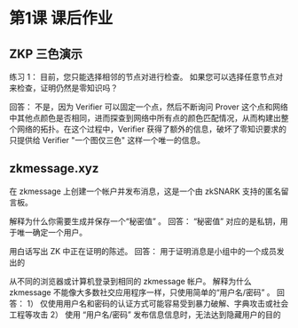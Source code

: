 # 第1课 课后作业

## ZKP 三色演示

练习 1： 目前，您只能选择相邻的节点对进行检查。 如果您可以选择任意节点对来检查，证明仍然是零知识吗？

回答： 不是，因为 Verifier 可以固定一个点，然后不断询问 Prover 这个点和网络中其他点颜色是否相同，进而探查到网络中所有点的颜色匹配情况，从而构建出整个网络的拓扑。在这个过程中，Verifier 获得了额外的信息，破坏了零知识要求的只提供给 Verifier "一个图仅三色" 这样一个唯一的信息。

## zkmessage.xyz
在 zkmessage 上创建一个帐户并发布消息，这是一个由 zkSNARK 支持的匿名留言板。

解释为什么你需要生成并保存一个“秘密值” 。
回答： “秘密值” 对应的是私钥，用于唯一确定一个用户。


用白话写出 ZK 中正在证明的陈述。
回答： 用于证明消息是小组中的一个成员发出的

从不同的浏览器或计算机登录到相同的 zkmessage 帐户。 解释为什么 zkmessage 不能像大多数社交应用程序一样，只使用简单的“用户名/密码” 。
回答： 
1） 仅使用用户名和密码的认证方式可能容易受到暴力破解、字典攻击或社会工程等攻击
2） 使用 “用户名/密码” 发布信息信息时，无法达到隐藏用户的目的
